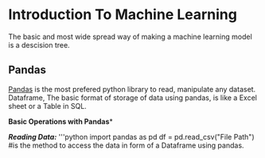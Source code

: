 # Introduction To Machine Learning

The basic and most wide spread way of making a machine learning model is a descision tree.

## Pandas

[Pandas](https://pandas.pydata.org/) is the most prefered python library to read, manipulate any dataset.
Dataframe, The basic format of storage of data using pandas, is like a Excel sheet or a Table in SQL.

**Basic Operations with Pandas***

***Reading Data:***
    '''python
    import pandas as pd 
    df = pd.read_csv("File Path")   #is the method to access the data in form of a Dataframe using pandas.
